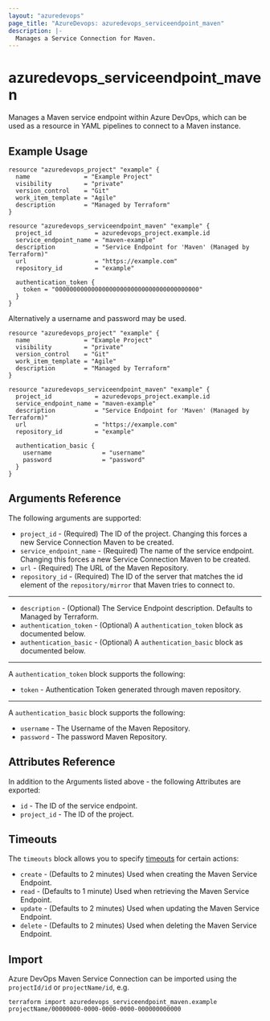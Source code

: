 ```yaml
---
layout: "azuredevops"
page_title: "AzureDevops: azuredevops_serviceendpoint_maven"
description: |-
  Manages a Service Connection for Maven.
---
```


# azuredevops_serviceendpoint_maven

Manages a Maven service endpoint within Azure DevOps, which can be used as a resource in YAML pipelines to connect to a Maven instance.

## Example Usage

```hcl
resource "azuredevops_project" "example" {
  name               = "Example Project"
  visibility         = "private"
  version_control    = "Git"
  work_item_template = "Agile"
  description        = "Managed by Terraform"
}

resource "azuredevops_serviceendpoint_maven" "example" {
  project_id            = azuredevops_project.example.id
  service_endpoint_name = "maven-example"
  description           = "Service Endpoint for 'Maven' (Managed by Terraform)"
  url                   = "https://example.com"
  repository_id         = "example"

  authentication_token {
    token = "0000000000000000000000000000000000000000"
  }
}
```

Alternatively a username and password may be used.

```hcl
resource "azuredevops_project" "example" {
  name               = "Example Project"
  visibility         = "private"
  version_control    = "Git"
  work_item_template = "Agile"
  description        = "Managed by Terraform"
}

resource "azuredevops_serviceendpoint_maven" "example" {
  project_id            = azuredevops_project.example.id
  service_endpoint_name = "maven-example"
  description           = "Service Endpoint for 'Maven' (Managed by Terraform)"
  url                   = "https://example.com"
  repository_id         = "example"

  authentication_basic {
    username              = "username"
    password              = "password"
  }
}
```

## Arguments Reference

The following arguments are supported:

* `project_id` - (Required) The ID of the project. Changing this forces a new Service Connection Maven to be created.
* `service_endpoint_name` - (Required) The name of the service endpoint. Changing this forces a new Service Connection Maven to be created.
* `url` - (Required) The URL of the Maven Repository.
* `repository_id` - (Required) The ID of the server that matches the id element of the `repository/mirror` that Maven tries to connect to.

---
* `description` - (Optional) The Service Endpoint description. Defaults to Managed by Terraform.
* `authentication_token` - (Optional) A `authentication_token` block as documented below.
* `authentication_basic` - (Optional) A `authentication_basic` block as documented below.

--- 
A `authentication_token` block supports the following:
* `token` - Authentication Token generated through maven repository.

---
A `authentication_basic` block supports the following:
* `username` - The Username of the Maven Repository.
* `password` - The password Maven Repository.

## Attributes Reference

In addition to the Arguments listed above - the following Attributes are exported:

* `id` - The ID of the service endpoint.
* `project_id` - The ID of the project.

## Timeouts

The `timeouts` block allows you to specify [timeouts](https://developer.hashicorp.com/terraform/language/resources/syntax#operation-timeouts) for certain actions:

* `create` - (Defaults to 2 minutes) Used when creating the Maven Service Endpoint.
* `read` - (Defaults to 1 minute) Used when retrieving the Maven Service Endpoint.
* `update` - (Defaults to 2 minutes) Used when updating the Maven Service Endpoint.
* `delete` - (Defaults to 2 minutes) Used when deleting the Maven Service Endpoint.

## Import

Azure DevOps Maven Service Connection can be imported using the `projectId/id` or `projectName/id`, e.g.

```shell
terraform import azuredevops_serviceendpoint_maven.example projectName/00000000-0000-0000-0000-000000000000
```
